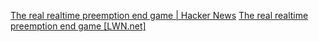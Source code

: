 
[The real realtime preemption end game | Hacker News](https://news.ycombinator.com/item?id=38290145)
[The real realtime preemption end game [LWN.net]](https://lwn.net/Articles/951337/)
